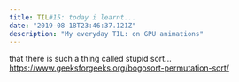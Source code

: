 ```yaml
---
title: TIL#15: today i learnt...
date: "2019-08-18T23:46:37.121Z"
description: "My everyday TIL: on GPU animations"
---
```


that there is such a thing called stupid sort...
https://www.geeksforgeeks.org/bogosort-permutation-sort/